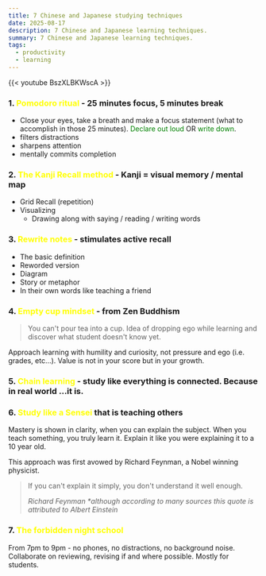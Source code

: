 ```yaml
---
title: 7 Chinese and Japanese studying techniques
date: 2025-08-17
description: 7 Chinese and Japanese learning techniques.
summary: 7 Chinese and Japanese learning techniques.
tags:
  - productivity
  - learning
---
```

{{< youtube BszXLBKWscA >}}

### 1. <font color=yellow>Pomodoro ritual</font> - 25 minutes focus, 5 minutes break

- Close your eyes, take a breath and make a focus statement (what to accomplish in those 25 minutes). <font color=green>Declare out loud</font> OR <font color=green>write down</font>.
- filters distractions
- sharpens attention
- mentally commits completion
### 2. <font color=yellow>The Kanji Recall method</font> - Kanji = visual memory / mental map

- Grid Recall (repetition)
- Visualizing
	- Drawing along with saying / reading / writing words
### 3. <font color=yellow>Rewrite notes</font> - stimulates active recall

- The basic definition
- Reworded version
- Diagram
- Story or metaphor
- In their own words like teaching a friend
### 4. <font color=yellow>Empty cup mindset</font> - from Zen Buddhism

>You can't pour tea into a cup. Idea of dropping ego while learning and discover what student doesn't know yet.

Approach learning with humility and curiosity, not pressure and ego (i.e. grades, etc...). Value is not in your score but in your growth.

### 5. <font color=yellow>Chain learning</font> - study like everything is connected. Because in real world ...it is.

### 6. <font color=yellow>Study like a Sensei</font> that is teaching others

Mastery is shown in clarity, when you can explain the subject. When you teach something, you truly learn it. Explain it like you were explaining it to a 10 year old.

This approach was first avowed by Richard Feynman, a Nobel winning physicist.

> If you can't explain it simply, you don't understand it well enough.
> 
> _Richard Feynman_ 
> *\*although according to many sources this quote is attributed to Albert Einstein*

### 7. <font color=yellow>The forbidden night school</font>

From 7pm to 9pm - no phones, no distractions, no background noise. Collaborate on reviewing, revising if and where possible. Mostly for students.